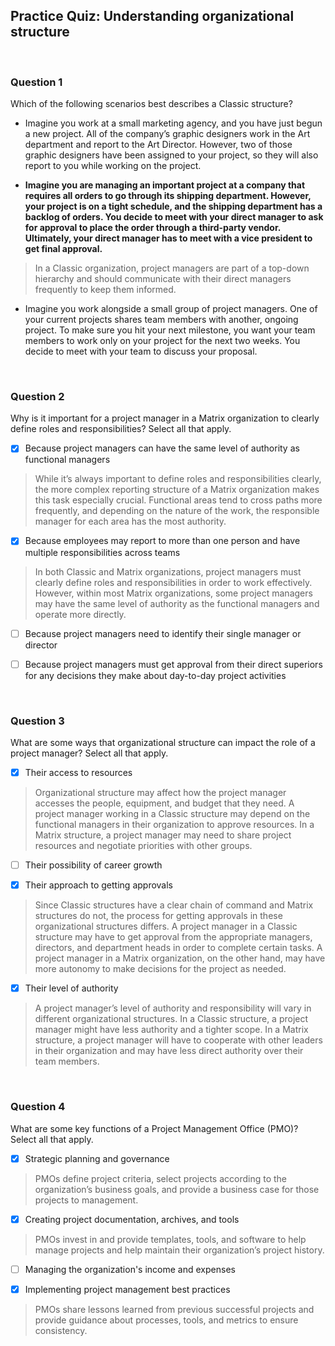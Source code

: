 ## Practice Quiz:  Understanding organizational structure

<br>

### Question 1

Which of the following scenarios best describes a Classic structure?

- Imagine you work at a small marketing agency, and you have just begun a new project. All of the company’s graphic designers work in the Art department and report to the Art Director. However, two of those graphic designers have been assigned to your project, so they will also report to you while working on the project.


- **Imagine you are managing an important project at a company that requires all orders to go through its shipping department. However, your project is on a tight schedule, and the shipping department has a backlog of orders. You decide to meet with your direct manager to ask for approval to place the order through a third-party vendor. Ultimately, your direct manager has to meet with a vice president to get final approval.**
> In a Classic organization, project managers are part of a top-down hierarchy and should communicate with their direct managers frequently to keep them informed.

- Imagine you work alongside a small group of project managers. One of your current projects shares team members with another, ongoing project. To make sure you hit your next milestone, you want your team members to work only on your project for the next two weeks. You decide to meet with your team to discuss your proposal.

<br>

### Question 2


Why is it important for a project manager in a Matrix organization to clearly define roles and responsibilities? Select all that apply.

+ [x] Because project managers can have the same level of authority as functional managers 

> While it’s always important to define roles and responsibilities clearly, the more complex reporting structure of a Matrix organization makes this task especially crucial. Functional areas tend to cross paths more frequently, and depending on the nature of the work, the responsible manager for each area has the most authority.

+ [x] Because employees may report to more than one person and have multiple responsibilities across teams

> In both Classic and Matrix organizations, project managers must clearly define roles and responsibilities in order to work effectively. However, within most Matrix organizations, some project managers may have the same level of authority as the functional managers and operate more directly.

+ [ ] Because project managers need to identify their single manager or director


+ [ ] Because project managers must get approval from their direct superiors for any decisions they make about day-to-day project activities

<br>

### Question 3

What are some ways that organizational structure can impact the role of a project manager? Select all that apply.

+ [x] Their access to resources

> Organizational structure may affect how the project manager accesses the people, equipment, and budget that they need. A project manager working in a Classic structure may depend on the functional managers in their organization to approve resources. In a Matrix structure, a project manager may need to share project resources and negotiate priorities with other groups. 

+ [ ] Their possibility of career growth

+ [x] Their approach to getting approvals

> Since Classic structures have a clear chain of command and Matrix structures do not, the process for getting approvals in these organizational structures differs. A project manager in a Classic structure may have to get approval from the appropriate managers, directors, and department heads in order to complete certain tasks. A project manager in a Matrix organization, on the other hand, may have more autonomy to make decisions for the project as needed.

+ [x] Their level of authority

> A project manager’s level of authority and responsibility will vary in different organizational structures. In a Classic structure, a project manager might have less authority and a tighter scope. In a Matrix structure, a project manager will have to cooperate with other leaders in their organization and may have less direct authority over their team members. 

<br>

### Question 4

What are some key functions of a Project Management Office (PMO)? Select all that apply.

+ [x] Strategic planning and governance

> PMOs define project criteria, select projects according to the organization’s business goals, and provide a business case for those projects to management.

+ [x] Creating project documentation, archives, and tools

> PMOs invest in and provide templates, tools, and software to help manage projects and help maintain their organization’s project history. 

+ [ ] Managing the organization's income and expenses

+ [x] Implementing project management best practices

> PMOs share lessons learned from previous successful projects and provide guidance about processes, tools, and metrics to ensure consistency.